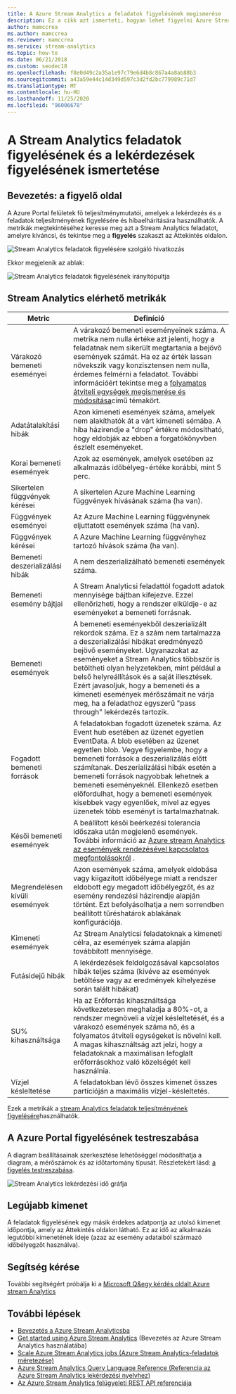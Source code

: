 ```yaml
---
title: A Azure Stream Analytics a feladatok figyelésének megismerése
description: Ez a cikk azt ismerteti, hogyan lehet figyelni Azure Stream Analytics feladatokat a Azure Portalban.
author: mamccrea
ms.author: mamccrea
ms.reviewer: mamccrea
ms.service: stream-analytics
ms.topic: how-to
ms.date: 06/21/2018
ms.custom: seodec18
ms.openlocfilehash: f8e0d49c2a35a1e97c79e6d4b8c867a4a8ab88b3
ms.sourcegitcommit: a43a59e44c14d349d597c3d2fd2bc779989c71d7
ms.translationtype: MT
ms.contentlocale: hu-HU
ms.lasthandoff: 11/25/2020
ms.locfileid: "96006678"
---
```

# <a name="understand-stream-analytics-job-monitoring-and-how-to-monitor-queries"></a>A Stream Analytics feladatok figyelésének és a lekérdezések figyelésének ismertetése

## <a name="introduction-the-monitor-page"></a>Bevezetés: a figyelő oldal
A Azure Portal felületek fő teljesítménymutatói, amelyek a lekérdezés és a feladatok teljesítményének figyelésére és hibaelhárítására használhatók. A metrikák megtekintéséhez keresse meg azt a Stream Analytics feladatot, amelyre kíváncsi, és tekintse meg a **figyelés** szakaszt az Áttekintés oldalon.  

![Stream Analytics feladatok figyelésére szolgáló hivatkozás](./media/stream-analytics-monitoring/02-stream-analytics-monitoring-block.png)

Ekkor megjelenik az ablak:

![Stream Analytics feladatok figyelésének irányítópultja](./media/stream-analytics-monitoring/01-stream-analytics-monitoring.png)  

## <a name="metrics-available-for-stream-analytics"></a>Stream Analytics elérhető metrikák
| Metric                 | Definíció                               |
| ---------------------- | ---------------------------------------- |
| Várakozó bemeneti eseményei       | A várakozó bemeneti eseményeinek száma. A metrika nem nulla értéke azt jelenti, hogy a feladatnak nem sikerült megtartania a bejövő események számát. Ha ez az érték lassan növekszik vagy konzisztensen nem nulla, érdemes felmérni a feladatot. További információért tekintse meg a [folyamatos átviteli egységek megismerése és módosítása](stream-analytics-streaming-unit-consumption.md)című témakört. |
| Adatátalakítási hibák | Azon kimeneti események száma, amelyek nem alakíthatók át a várt kimeneti sémába. A hiba házirendje a "drop" értékre módosítható, hogy eldobják az ebben a forgatókönyvben észlelt eseményeket. |
| Korai bemeneti események       | Azok az események, amelyek esetében az alkalmazás időbélyeg-értéke korábbi, mint 5 perc. |
| Sikertelen függvények kérései | A sikertelen Azure Machine Learning függvények hívásának száma (ha van). |
| Függvények eseményei        | Az Azure Machine Learning függvénynek eljuttatott események száma (ha van). |
| Függvények kérései      | A Azure Machine Learning függvényhez tartozó hívások száma (ha van). |
| Bemeneti deszerializálási hibák       | A nem deszerializálható bemeneti események száma.  |
| Bemeneti esemény bájtjai      | A Stream Analyticsi feladattól fogadott adatok mennyisége bájtban kifejezve. Ezzel ellenőrizheti, hogy a rendszer elküldje-e az eseményeket a bemeneti forrásnak. |
| Bemeneti események           | A bemeneti eseményekből deszerializált rekordok száma. Ez a szám nem tartalmazza a deszerializálási hibákat eredményező bejövő eseményeket. Ugyanazokat az eseményeket a Stream Analytics többször is betöltheti olyan helyzetekben, mint például a belső helyreállítások és a saját illesztések. Ezért javasoljuk, hogy a bemeneti és a kimeneti események mérőszámait ne várja meg, ha a feladathoz egyszerű "pass through" lekérdezés tartozik. |
| Fogadott bemeneti források       | A feladatokban fogadott üzenetek száma. Az Event hub esetében az üzenet egyetlen EventData. A blob esetében az üzenet egyetlen blob. Vegye figyelembe, hogy a bemeneti források a deszerializálás előtt számítanak. Deszerializálási hibák esetén a bemeneti források nagyobbak lehetnek a bemeneti eseményeknél. Ellenkező esetben előfordulhat, hogy a bemeneti események kisebbek vagy egyenlőek, mivel az egyes üzenetek több eseményt is tartalmazhatnak. |
| Késői bemeneti események      | A beállított késői beérkezési tolerancia időszaka után megjelenő események. További információ az [Azure stream Analytics az események rendezésével kapcsolatos megfontolásokról](./stream-analytics-time-handling.md) . |
| Megrendelésen kívüli események    | Azon események száma, amelyek eldobása vagy kiigazított időbélyege miatt a rendszer eldobott egy megadott időbélyegzőt, és az esemény rendezési házirendje alapján történt. Ezt befolyásolhatja a nem sorrendben beállított tűréshatárok ablakának konfigurációja. |
| Kimeneti események          | Az Stream Analyticsi feladatoknak a kimeneti célra, az események száma alapján továbbított mennyisége. |
| Futásidejű hibák         | A lekérdezések feldolgozásával kapcsolatos hibák teljes száma (kivéve az események betöltése vagy az eredmények kihelyezése során talált hibákat) |
| SU% kihasználtsága       | Ha az Erőforrás kihasználtsága következetesen meghaladja a 80%-ot, a rendszer megnöveli a vízjel késleltetését, és a várakozó események száma nő, és a folyamatos átviteli egységeket is növelni kell. A magas kihasználtság azt jelzi, hogy a feladatoknak a maximálisan lefoglalt erőforrásokhoz való közelségét kell használnia. |
| Vízjel késleltetése       | A feladatokban lévő összes kimenet összes partícióján a maximális vízjel-késleltetés. |

Ezek a metrikák a [stream Analytics feladatok teljesítményének figyelésére](./stream-analytics-set-up-alerts.md#scenarios-to-monitor)használhatók. 

## <a name="customizing-monitoring-in-the-azure-portal"></a>A Azure Portal figyelésének testreszabása
A diagram beállításainak szerkesztése lehetőséggel módosíthatja a diagram, a mérőszámok és az időtartomány típusát. Részletekért lásd: [a figyelés testreszabása](../azure-monitor/platform/data-platform.md).

  ![Stream Analytics lekérdezési idő gráfja](./media/stream-analytics-monitoring/08-stream-analytics-monitoring.png)  


## <a name="latest-output"></a>Legújabb kimenet
A feladatok figyelésének egy másik érdekes adatpontja az utolsó kimenet időpontja, amely az Áttekintés oldalon látható.
Ez az idő az alkalmazás legutóbbi kimenetének ideje (azaz az esemény adataiból származó időbélyegzőt használva).

## <a name="get-help"></a>Segítség kérése
További segítségért próbálja ki a [Microsoft Q&egy kérdés oldalt Azure stream Analytics](/answers/topics/azure-stream-analytics.html)

## <a name="next-steps"></a>További lépések
* [Bevezetés a Azure Stream Analyticsba](stream-analytics-introduction.md)
* [Get started using Azure Stream Analytics](stream-analytics-real-time-fraud-detection.md) (Bevezetés az Azure Stream Analytics használatába)
* [Scale Azure Stream Analytics jobs (Azure Stream Analytics-feladatok méretezése)](stream-analytics-scale-jobs.md)
* [Azure Stream Analytics Query Language Reference (Referencia az Azure Stream Analytics lekérdezési nyelvhez)](/stream-analytics-query/stream-analytics-query-language-reference)
* [Az Azure Stream Analytics felügyeleti REST API referenciája](/rest/api/streamanalytics/)
